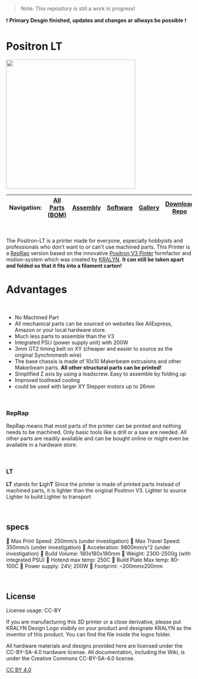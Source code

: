 > Note: This repository is still a work in progress!

:exclamation: **Primary Desgin finished, updates and changes ar allways be possible** :exclamation:

# Positron LT

<img src="https://user-images.githubusercontent.com/35639879/213271292-8dee41b2-8bbe-4148-a9ee-8af22a739404.gif" width="350" height="350">

| **Navigation:**| [All Parts (BOM)](/Parts) | [Assembly](/Assembly) | [Software](/Software) | [Gallery](/Gallery) | [Download Repo](../../archive/refs/heads/main.zip)
| --- | --- | --- | --- | --- | --- |

<br>

The Positron-LT is a printer made for everyone, especially hobbyists and professionals who don't want to or can't use machined parts.
This Printer is a [RepRap](https://reprap.org/wiki/RepRap) version based on the innovative [Positron V3 Pinter](https://github.com/KRALYN/PositronV3) formfactor and motion-system which was created by [KRALYN](https://github.com/KRALYN/PositronV3).
**It can still be taken apart and folded so that it fits into a filament carton!**

# Advantages 

<br>

- No Machined Part
-	All mechanical parts can be sourced on websites like AliExpress, Amazon or your local hardware store.
- Much less parts to assemble than the V3
- Integrated PSU (power supply unit) with 200W
- 3mm GT2 timing belt on XY (cheaper and easier to source as the original Synchromesh wire)
- The base chassis is made of 10x10 Makerbeam extrusions and other Makerbeam parts. **All other structural parts can be printed!**
- Simplified Z axis by using a leadscrew. Easy to assemble by folding up
- Improved toolhead cooling
- could be used with larger XY Stepper motors up to 26mm

<br>

### RepRap
RepRap means that most parts of the printer can be printed and nothing needs to be machined. Only basic tools like a drill or a saw are needed. All other parts are readily available and can be bought online or might even be available in a hardware store.

<br>

### LT
**LT** stands for **L**igh**T** 
Since the printer is made of printed parts instead of machined parts, it is lighter than the original Positron V3. 
Lighter to source
Lighter to build
Lighter to transport

<br>

## specs

	Max Print Speed: 250mm/s (under investigation)
	Max Travel Speed: 350mm/s (under investigation)
	Acceleration: 9800mm/s^2 (under investigation)
	Build Volume: 180x180x180mm
	Weight: 2300-2500g (with integrated PSU)
	Hotend max temp: 250C
	Build Plate Max temp: 80-100C
	Power supply: 24V; 200W
	Footprint: ~200mmx200mm


<br>

## License

License usage: CC-BY

If you are manufacturing this 3D printer or a close derivative, please put KRALYN Design Logo visibily on your product and designate KRALYN as the inventor of this product. You can find the file inside the logos folder.

All hardware materials and designs provided here are licensed under the CC-BY-SA-4.0 hardware license. All documentation, including the Wiki, is under the Creative Commons CC-BY-SA-4.0 license.

[CC BY 4.0](https://creativecommons.org/licenses/by/4.0/)
